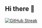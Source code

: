 ## Hi there 👋
 
[![GitHub Streak](http://github-readme-streak-stats.herokuapp.com?user=jacobwojcik&theme=synthwave&date_format=j%20M%5B%20Y%5D)](https://git.io/streak-stats)
